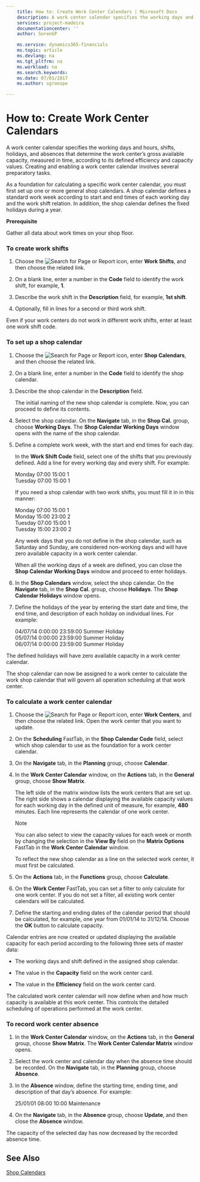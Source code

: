 ```yaml
---
    title: How to: Create Work Center Calendars | Microsoft Docs
    description: A work center calendar specifies the working days and hours, shifts, holidays, and absences that determine the work center’s gross available capacity, measured in time, according to its defined efficiency and capacity values. Creating and enabling a work center calendar involves several preparatory tasks.
    services: project-madeira
    documentationcenter: ''
    author: SorenGP

    ms.service: dynamics365-financials
    ms.topic: article
    ms.devlang: na
    ms.tgt_pltfrm: na
    ms.workload: na
    ms.search.keywords:
    ms.date: 07/01/2017
    ms.author: sgroespe

---
```

# How to: Create Work Center Calendars
A work center calendar specifies the working days and hours, shifts, holidays, and absences that determine the work center’s gross available capacity, measured in time, according to its defined efficiency and capacity values. Creating and enabling a work center calendar involves several preparatory tasks.  
  
 As a foundation for calculating a specific work center calendar, you must first set up one or more general shop calendars. A shop calendar defines a standard work week according to start and end times of each working day and the work shift relation. In addition, the shop calendar defines the fixed holidays during a year.  
  
 **Prerequisite**  
  
 Gather all data about work times on your shop floor.  
  
### To create work shifts  
  
1.  Choose the ![Search for Page or Report](media/ui-search/search_small.png "Search for Page or Report icon") icon, enter **Work Shifts**, and then choose the related link.  
  
2.  On a blank line, enter a number in the **Code** field to identify the work shift, for example, **1**.  
  
3.  Describe the work shift in the **Description** field, for example, **1st shift**.  
  
4.  Optionally, fill in lines for a second or third work shift.  
  
 Even if your work centers do not work in different work shifts, enter at least one work shift code.  
  
### To set up a shop calendar  
  
1.  Choose the ![Search for Page or Report](media/ui-search/search_small.png "Search for Page or Report icon") icon, enter **Shop Calendars**, and then choose the related link.  
  
2.  On a blank line, enter a number in the **Code** field to identify the shop calendar.  
  
3.  Describe the shop calendar in the **Description** field.  
  
     The initial naming of the new shop calendar is complete. Now, you can proceed to define its contents.  
  
4.  Select the shop calendar. On the **Navigate** tab, in the  **Shop Cal.** group, choose **Working Days**. The **Shop Calendar Working Days** window opens with the name of the shop calendar.  
  
5.  Define a complete work week, with the start and end times for each day.  
  
     In the **Work Shift Code** field, select one of the shifts that you previously defined. Add a line for every working day and every shift. For example:  
  
     Monday  07:00 15:00 1   
    Tuesday 07:00 15:00 1  
  
     If you need a shop calendar with two work shifts, you must fill it in in this manner:  
  
     Monday 07:00 15:00 1   
    Monday 15:00 23:00 2  
    Tuesday 07:00 15:00 1  
    Tuesday 15:00 23:00 2  
  
     Any week days that you do not define in the shop calendar, such as Saturday and Sunday, are considered non-working days and will have zero available capacity in a work center calendar.  
  
     When all the working days of a week are defined, you can close the **Shop Calendar Working Days** window and proceed to enter holidays.  
  
6.  In the **Shop Calendars** window, select the shop calendar. On the **Navigate** tab, in the **Shop Cal.** group, choose **Holidays**. The **Shop Calendar Holidays** window opens.  
  
7.  Define the holidays of the year by entering the start date and time, the end time, and description of each holiday on individual lines. For example:  
  
     04/07/14 0:00:00 23:59:00 Summer Holiday  
    05/07/14 0:00:00 23:59:00 Summer Holiday  
    06/07/14 0:00:00 23:59:00 Summer Holiday  
  
 The defined holidays will have zero available capacity in a work center calendar.  
  
 The shop calendar can now be assigned to a work center to calculate the work shop calendar that will govern all operation scheduling at that work center.  
  
### To calculate a work center calendar  
  
1.  Choose the ![Search for Page or Report](media/ui-search/search_small.png "Search for Page or Report icon") icon, enter **Work Centers**, and then choose the related link. Open the work center that you want to update.  
  
2.  On the **Scheduling** FastTab, in the **Shop Calendar Code** field, select which shop calendar to use as the foundation for a work center calendar.  
  
3.  On the **Navigate** tab, in the **Planning** group, choose **Calendar**.  
  
4.  In the **Work Center Calendar** window, on the **Actions** tab, in the **General** group, choose **Show Matrix**.  
  
     The left side of the matrix window lists the work centers that are set up. The right side shows a calendar displaying the available capacity values for each working day in the defined unit of measure, for example, **480** minutes. Each line represents the calendar of one work center.  
  
    > [!NOTE]  
    >  You can also select to view the capacity values for each week or month by changing the selection in the **View By** field on the **Matrix Options** FastTab in the **Work Center Calendar** window.  
  
     To reflect the new shop calendar as a line on the selected work center, it must first be calculated.  
  
5.  On the **Actions** tab, in the **Functions** group, choose **Calculate**.  
  
6.  On the **Work Center** FastTab, you can set a filter to only calculate for one work center. If you do not set a filter, all existing work center calendars will be calculated.  
  
7.  Define the starting and ending dates of the calendar period that should be calculated, for example, one year from 01/01/14 to 31/12/14. Choose the **OK** button to calculate capacity.  
  
 Calendar entries are now created or updated displaying the available capacity for each period according to the following three sets of master data:  
  
-   The working days and shift defined in the assigned shop calendar.  
  
-   The value in the **Capacity** field on the work center card.  
  
-   The value in the **Efficiency** field on the work center card.  
  
 The calculated work center calendar will now define when and how much capacity is available at this work center. This controls the detailed scheduling of operations performed at the work center.  
  
### To record work center absence  
  
1.  In the **Work Center Calendar** window, on the **Actions** tab, in the **General** group, choose **Show Matrix**. The **Work Center Calendar Matrix** window opens.  
  
2.  Select the work center and calendar day when the absence time should be recorded. On the **Navigate** tab, in the **Planning** group, choose **Absence**.  
  
3.  In the **Absence** window, define the starting time, ending time, and description of that day’s absence. For example:  
  
     25/01/01 08:00 10:00 Maintenance  
  
4.  On the **Navigate** tab, in the **Absence** group, choose **Update**, and then close the **Absence** window.  
  
 The capacity of the selected day has now decreased by the recorded absence time.  
  
## See Also  
 [Shop Calendars](../shop-calendars.md)